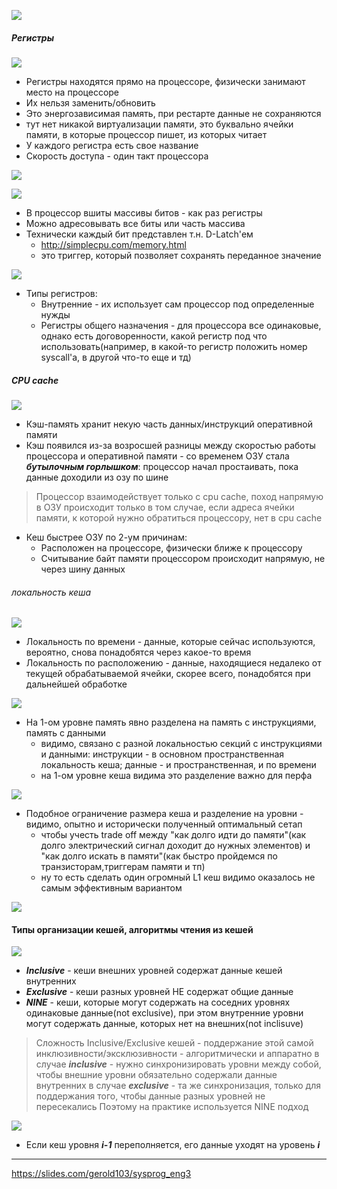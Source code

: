 
![](../_resources/Pasted%20image%2020241109170111.png)

##### Регистры
![](../_resources/Pasted%20image%2020241109170133.png)
- Регистры находятся прямо на процессоре, физически занимают место на процессоре
- Их нельзя заменить/обновить
- Это энергозависимая память, при рестарте данные не сохраняются
- тут нет никакой виртуализации памяти, это буквально ячейки памяти, в которые процессор пишет, из которых читает
- У каждого регистра есть свое название
- Скорость доступа - один такт процессора



![](../_resources/Pasted%20image%2020241109170540.png)


![](../_resources/Pasted%20image%2020241109174149.png)
- В процессор вшиты массивы битов - как раз регистры
- Можно адресовывать все биты или часть массива
- Технически каждый бит представлен т.н. D-Latch'ем
	- http://simplecpu.com/memory.html
	- это триггер, который позволяет сохранять переданное значение

![](../_resources/Pasted%20image%2020241109175018.png)
- Типы регистров:
	- Внутренние - их использует сам процессор под определенные нужды
	- Регистры общего назначения - для процессора все одинаковые, однако есть договоренности, какой регистр под что использовать(например, в какой-то регистр положить номер syscall'а, в другой что-то еще и тд)



##### CPU cache
![](../_resources/Pasted%20image%2020241111235116.png)
- Кэш-память хранит некую часть данных/инструкций оперативной памяти
- Кэш появился из-за возросшей разницы между скоростью работы процессора и оперативной памяти - со временем ОЗУ стала ***бутылочным горлышком***: процессор начал простаивать, пока данные доходили из озу по шине

>Процессор взаимодействует только с cpu cache, поход напрямую в ОЗУ происходит только в том случае, если адреса ячейки памяти, к которой нужно обратиться процессору, нет в cpu cache

- Кеш быстрее ОЗУ по 2-ум причинам:
	- Расположен на процессоре, физически ближе к процессору
	- Считывание байт памяти процессором происходит напрямую, не через шину данных

###### локальность кеша
![](../_resources/Pasted%20image%2020241111235735.png)
- Локальность по времени - данные, которые сейчас используются, вероятно, снова понадобятся через какое-то время
- Локальность по расположению - данные, находящиеся недалеко от текущей обрабатываемой ячейки, скорее всего, понадобятся при дальнейшей обработке


![](../_resources/Pasted%20image%2020241112000104.png)
- На 1-ом уровне память явно разделена на память с инструкциями, память с данными
	- видимо, связано с разной локальностью секций с инструкциями и данными: инструкции - в основном пространственная локальность кеша; данные - и пространственная, и по времени
	- на 1-ом уровне кеша видима это разделение важно для перфа

![](../_resources/Pasted%20image%2020241123182453.png)
- Подобное ограничение размера кеша и разделение на уровни - видимо, опытно и исторически полученный оптимальный сетап
	- чтобы учесть trade off между "как долго идти до памяти"(как долго электрический сигнал доходит до нужных элементов) и "как долго искать в памяти"(как быстро пройдемся по транзисторам,триггерам памяти и тп)
	- ну то есть сделать один огромный L1 кеш видимо оказалось не самым эффективным вариантом 

![](../_resources/Pasted%20image%2020241123182722.png)


#### Типы организации кешей, алгоритмы чтения из кешей
![](../_resources/Pasted%20image%2020241124154015.png)
- ***Inclusive*** - кеши внешних уровней содержат данные кешей внутренних
- ***Exclusive*** - кеши разных уровней НЕ содержат общие данные
- ***NINE*** - кеши, которые могут содержать на соседних уровнях одинаковые данные(not exclusive), при этом внутренние уровни могут содержать данные, которых нет на внешних(not inclisuve)

> Сложность Inclusive/Exclusive кешей - поддержание этой самой инклюзивности/эксклюзивности - алгоритмически и аппаратно
> 	в случае ***inclusive*** - нужно синхронизировать уровни между собой, чтобы внешние уровни обязательно содержали данные внутренних
> 	в случае ***exclusive*** - та же синхронизация, только для поддержания того, чтобы данные разных уровней не пересекались
> Поэтому на практике используется NINE подход


![](../_resources/Pasted%20image%2020241124154619.png)
- Если кеш уровня ***i-1*** переполняется, его данные уходят на уровень ***i***

---
https://slides.com/gerold103/sysprog_eng3